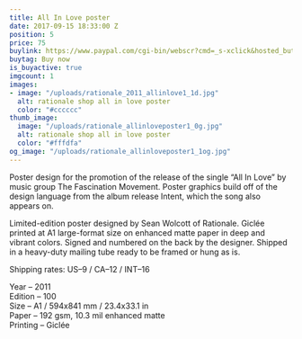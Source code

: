 ```yaml
---
title: All In Love poster
date: 2017-09-15 18:33:00 Z
position: 5
price: 75
buylink: https://www.paypal.com/cgi-bin/webscr?cmd=_s-xclick&hosted_button_id=H64FABCG2YSSY
buytag: Buy now
is_buyactive: true
imgcount: 1
images:
- image: "/uploads/rationale_2011_allinlove1_1d.jpg"
  alt: rationale shop all in love poster
  color: "#cccccc"
thumb_image:
  image: "/uploads/rationale_allinloveposter1_0g.jpg"
  alt: rationale shop all in love poster
  color: "#fffdfa"
og_image: "/uploads/rationale_allinloveposter1_1og.jpg"
---
```


Poster design for the promotion of the release of the single “All In Love” by music group The Fascination Movement. Poster graphics build off of the design language from the album release Intent, which the song also appears on.

Limited-edition poster designed by Sean Wolcott of Rationale. Giclée printed at A1 large-format size on enhanced matte paper in deep and vibrant colors. Signed and numbered on the back by the designer. Shipped in a heavy-duty mailing tube ready to be framed or hung as is.

Shipping rates: US–9 / CA–12 / INT–16

Year – 2011 <br>
Edition – 100 <br>
Size – A1 / 594x841 mm / 23.4x33.1 in <br> 
Paper – 192 gsm, 10.3 mil enhanced matte <br> 
Printing – Giclée